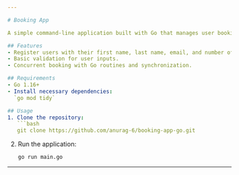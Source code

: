 ```yaml
---

# Booking App

A simple command-line application built with Go that manages user bookings for an event.

## Features
- Register users with their first name, last name, email, and number of tickets.
- Basic validation for user inputs.
- Concurrent booking with Go routines and synchronization.

## Requirements
- Go 1.16+
- Install necessary dependencies:  
  `go mod tidy`

## Usage
1. Clone the repository:
   ```bash
   git clone https://github.com/anurag-6/booking-app-go.git
   ```
2. Run the application:
   ```bash
   go run main.go
   ```

--- 
```

